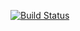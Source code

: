 [![Build Status](https://travis-ci.org/Yodanishe/chessviz.svg?branch=master)](https://travis-ci.org/Yodanishe/chessviz)
